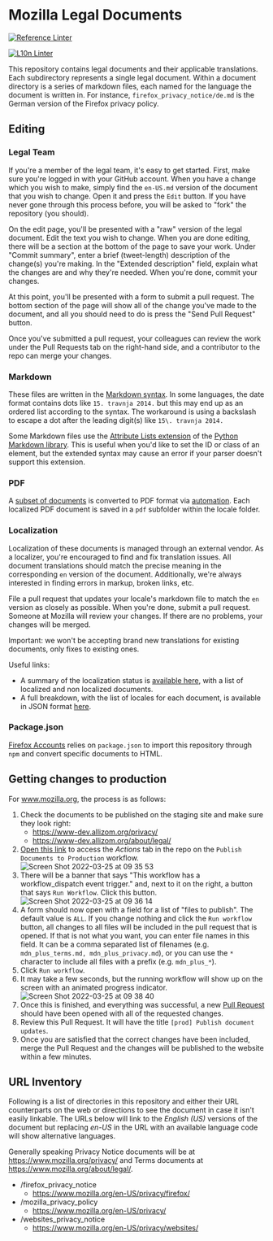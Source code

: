 # Mozilla Legal Documents

[![Reference Linter](https://github.com/mozilla/legal-docs/actions/workflows/doc_linter_ref.yml/badge.svg)](https://github.com/mozilla/legal-docs/actions/workflows/doc_linter_ref.yml)

[![L10n Linter](https://github.com/mozilla/legal-docs/actions/workflows/doc_linter_l10n.yml/badge.svg)](https://github.com/mozilla/legal-docs/actions/workflows/doc_linter_l10n.yml)

This repository contains legal documents and their applicable translations. Each subdirectory represents a single legal document. Within a document directory is a series of markdown files, each named for the language the document is written in. For instance, `firefox_privacy_notice/de.md` is the German version of the Firefox privacy policy.

## Editing

### Legal Team

If you're a member of the legal team, it's easy to get started. First, make sure you're logged in with your GitHub account. When you have a change which you wish to make, simply find the `en-US.md` version of the document that you wish to change. Open it and press the `Edit` button. If you have never gone through this process before, you will be asked to "fork" the repository (you should).

On the edit page, you'll be presented with a "raw" version of the legal document. Edit the text you wish to change. When you are done editing, there will be a section at the bottom of the page to save your work. Under "Commit summary", enter a brief (tweet-length) description of the change(s) you're making. In the "Extended description" field, explain what the changes are and why they're needed. When you're done, commit your changes.

At this point, you'll be presented with a form to submit a pull request. The bottom section of the page will show all of the change you've made to the document, and all you should need to do is press the "Send Pull Request" button.

Once you've submitted a pull request, your colleagues can review the work under the Pull Requests tab on the right-hand side, and a contributor to the repo can merge your changes.

### Markdown

These files are written in the [Markdown syntax](https://daringfireball.net/projects/markdown/syntax). In some languages, the date format contains dots like `15. travnja 2014.` but this may end up as an ordered list according to the syntax. The workaround is using a backslash to escape a dot after the leading digit(s) like `15\. travnja 2014.`

Some Markdown files use the [Attribute Lists extension](https://python-markdown.github.io/extensions/attr_list/) of the [Python Markdown library](https://pypi.python.org/pypi/Markdown). This is useful when you'd like to set the ID or class of an element, but the extended syntax may cause an error if your parser doesn't support this extension.

### PDF

A [subset of documents](https://github.com/mozilla/legal-docs/blob/main/.github/scripts/pdf_sources.json) is converted to PDF format via [automation](https://github.com/mozilla/legal-docs/blob/main/.github/workflows/pdf_generation.yml). Each localized PDF document is saved in a `pdf` subfolder within the locale folder.

### Localization

Localization of these documents is managed through an external vendor. As a localizer, you're encouraged to find and fix translation issues. All document translations should match the precise meaning in the corresponding `en` version of the document. Additionally, we're always interested in finding errors in markup, broken links, etc.

File a pull request that updates your locale's markdown file to match the `en` version as closely as possible. When you're done, submit a pull request. Someone at Mozilla will review your changes. If there are no problems, your changes will be merged.

Important: we won't be accepting brand new translations for existing documents, only fixes to existing ones.

Useful links:
* A summary of the localization status is [available here](https://github.com/mozilla/legal-docs/tree/l10n_reference#readme), with a list of localized and non localized documents.
* A full breakdown, with the list of locales for each document, is available in JSON format [here](https://github.com/mozilla/legal-docs/blob/l10n_reference/.github/stats.json).

### Package.json

[Firefox Accounts](https://github.com/mozilla/fxa/tree/main/packages/fxa-content-server) relies on `package.json` to import this repository through `npm` and convert specific documents to HTML.

## Getting changes to production

For www.mozilla.org, the process is as follows:

1. Check the documents to be published on the staging site and make sure they look right:
    * https://www-dev.allizom.org/privacy/
    * https://www-dev.allizom.org/about/legal/
2. [Open this link](https://github.com/mozilla/legal-docs/actions/workflows/prod_push.yml) to access the _Actions_ tab in the repo on the `Publish Documents to Production` workflow. ![Screen Shot 2022-03-25 at 09 35 53](https://user-images.githubusercontent.com/19176817/160134801-1cacc2fa-ba16-4c11-a0fd-1dc9ac6b7240.png)
3. There will be a banner that says "This workflow has a workflow_dispatch event trigger." and, next to it on the right, a button that says `Run Workflow`. Click this button. ![Screen Shot 2022-03-25 at 09 36 14](https://user-images.githubusercontent.com/19176817/160134925-05b56aec-4c0a-4104-bc1e-e57c9cb812d0.png)
4. A form should now open with a field for a list of "files to publish". The default value is `ALL`. If you change nothing and click the `Run workflow` button, all changes to all files will be included in the pull request that is opened. If that is not what you want, you can enter file names in this field. It can be a comma separated list of filenames (e.g. `mdn_plus_terms.md, mdn_plus_privacy.md`), or you can use the `*` character to include all files with a prefix (e.g. `mdn_plus_*`).
5. Click `Run workflow`.
6. It may take a few seconds, but the running workflow will show up on the screen with an animated progress indicator. ![Screen Shot 2022-03-25 at 09 38 40](https://user-images.githubusercontent.com/19176817/160135112-29db7e7c-7589-4055-a56a-577ad3527344.png)
7. Once this is finished, and everything was successful, a new [Pull Request](https://github.com/mozilla/legal-docs/pulls?q=is%3Aopen+is%3Apr+label%3Aprod) should have been opened with all of the requested changes.
8. Review this Pull Request. It will have the title `[prod] Publish document updates`.
9. Once you are satisfied that the correct changes have been included, merge the Pull Request and the changes will be published to the website within a few minutes.

## URL Inventory

Following is a list of directories in this repository and either their URL counterparts on the web or directions to see the document in case it isn't easily linkable.  The URLs below will link to the *English (US)* versions of the document but replacing *en-US* in the URL with an available language code will show alternative languages.

Generally speaking Privacy Notice documents will be at https://www.mozilla.org/privacy/ and Terms documents at
https://www.mozilla.org/about/legal/.

* /firefox_privacy_notice
    * https://www.mozilla.org/en-US/privacy/firefox/
* /mozilla_privacy_policy
    * https://www.mozilla.org/en-US/privacy/
* /websites_privacy_notice
    * https://www.mozilla.org/en-US/privacy/websites/
